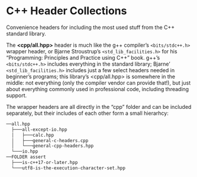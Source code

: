 # C++ Header Collections

Convenience headers for including the most used stuff from the C++ standard library.

The **<cpp/all.hpp>** header is much like the g++ compiler’s `<bits/stdc++.h>` wrapper header, or Bjarne Stroustrup’s `<std_lib_facilities.h>` for his “Programming: Principles and Practice using C++” book. g++’s `<bits/stdc++.h>` includes everything in the standard library; Bjarne’ `<std_lib_facilities.h>` includes just a few select headers needed in beginner’s programs; this library’s <cpp/all.hpp> is somewhere in the middle: not everything  (only the compiler vendor can provide that!), but just about everything commonly used in professional code, including threading support.

The wrapper headers are all directly in the “cpp” folder and can be included separately, but their includes of each other form a small hierarhcy:

~~~txt
──all.hpp
  ├───all-except-io.hpp
  │   ├───calc.hpp
  │   ├───general-c-headers.cpp
  │   └───general-cpp-headers.hpp
  └───io.hpp
──FOLDER assert
  ├───is-c++17-or-later.hpp
  └───utf8-is-the-execution-character-set.hpp
~~~
